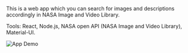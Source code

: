 This is a web app which you can search for images and descriptions accordingly in NASA Image and Video Library. 

Tools: React, Node.js, NASA open API (NASA Image and Video Library), Material-UI.

![App Demo](https://github.com/yvoxu/Search-NASA-Library/blob/master/app-demo.png)
